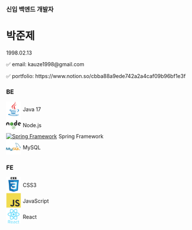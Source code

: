 <h3 align="left">신입 백엔드 개발자</h3>
<h1 align="left">박준제</h1>

1998.02.13
<p>✅ email:  kauze1998@gmail.com </p>
<p>✅ portfolio: https://www.notion.so/cbba88a9ede742a2a4caf09b96bf1e3f <p/> 
<p align="left">
</p>

<h3 align="left">BE</h3>
<div style="display: flex; align-items: center;">
    <a href="https://www.java.com" target="_blank" rel="noreferrer">
        <img src="https://raw.githubusercontent.com/devicons/devicon/master/icons/java/java-original.svg" alt="Java 17" width="40" height="40"/>
    </a>
    <span style="margin-left: 5px;">Java 17</span>
</div>

<div style="display: flex; align-items: center;">
    <a href="https://nodejs.org" target="_blank" rel="noreferrer">
        <img src="https://raw.githubusercontent.com/devicons/devicon/master/icons/nodejs/nodejs-original-wordmark.svg" alt="Node.js" width="40" height="40"/>
    </a>
    <span style="margin-left: 5px;">Node.js</span>
</div>

<div style="display: flex; align-items: center;">
    <a href="https://spring.io/" target="_blank" rel="noreferrer">
        <img src="https://www.vectorlogo.zone/logos/springio/springio-icon.svg" alt="Spring Framework" width="40" height="40"/>
    </a>
    <span style="margin-left: 5px;">Spring Framework</span>
</div>
<div style="display: flex; align-items: center;">
    <a href="https://www.mysql.com/" target="_blank" rel="noreferrer">
        <img src="https://raw.githubusercontent.com/devicons/devicon/master/icons/mysql/mysql-original-wordmark.svg" alt="MySQL" width="40" height="40"/>
    </a>
    <span style="margin-left: 5px;">MySQL</span>
</div>



<h3 align="left">FE</h3>
<div style="display: flex; align-items: center;">
    <a href="https://www.w3schools.com/css/" target="_blank" rel="noreferrer">
        <img src="https://raw.githubusercontent.com/devicons/devicon/master/icons/css3/css3-original-wordmark.svg" alt="CSS3" width="40" height="40"/>
    </a>
    <span style="margin-left: 5px;">CSS3</span>
</div>

<div style="display: flex; align-items: center;">
    <a href="https://git-scm.com/" target="_blank" rel="noreferrer">
        <img src="https://raw.githubusercontent.com/devicons/devicon/master/icons/javascript/javascript-original.svg" alt="JavaScript" width="40" height="40"/>
    </a>
    <span style="margin-left: 5px;">JavaScript</span>
</div>

<div style="display: flex; align-items: center;">
    <a href="https://reactjs.org/" target="_blank" rel="noreferrer">
        <img src="https://raw.githubusercontent.com/devicons/devicon/master/icons/react/react-original-wordmark.svg" alt="React" width="40" height="40"/>
    </a>
    <span style="margin-left: 5px;">React</span>
</div>


